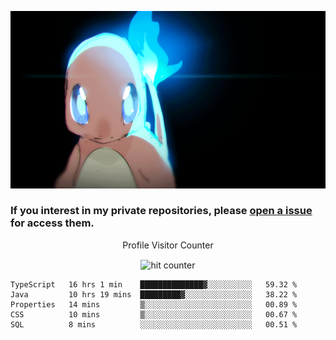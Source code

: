[gif]: https://raw.githubusercontent.com/uysalserkan/uysalserkan/master/charmander-2.gif

![gif]

### If you interest in my private repositories, please [open a issue](https://github.com/uysalserkan/uysalserkan/issues) for access them.


<div align="center">
<p>Profile Visitor Counter</p>
<img src="https://profile-counter.glitch.me/uysalserkan/count.svg" alt="hit counter" align="center">
</div>

<!--START_SECTION:waka-->
```text
TypeScript   16 hrs 1 min    ██████████████▓░░░░░░░░░░   59.32 % 
Java         10 hrs 19 mins  █████████▓░░░░░░░░░░░░░░░   38.22 % 
Properties   14 mins         ▒░░░░░░░░░░░░░░░░░░░░░░░░   00.89 % 
CSS          10 mins         ▒░░░░░░░░░░░░░░░░░░░░░░░░   00.67 % 
SQL          8 mins          ░░░░░░░░░░░░░░░░░░░░░░░░░   00.51 % 
```
<!--END_SECTION:waka-->
